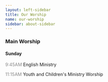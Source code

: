 ```yaml
---
layout: left-sidebar
title: Our Worship
name: our-worship
sidebar: about-sidebar
---
```

### Main Worship
#### Sunday

&#x20;<span style="color: #888888;">9:45AM</span> English Ministry

&#x20;<span style="color: #888888;">11:15AM</span> Youth and Children's Ministry Worship